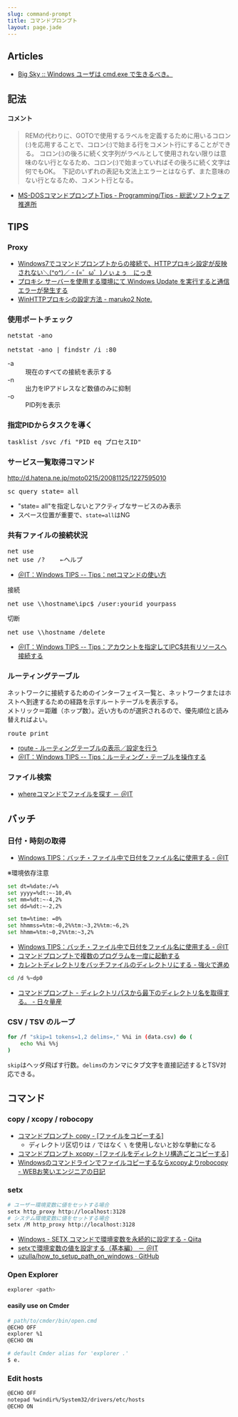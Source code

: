 ```yaml
---
slug: command-prompt
title: コマンドプロンプト
layout: page.jade
---
```


## Articles
- [Big Sky :: Windows ユーザは cmd.exe で生きるべき。](http://mattn.kaoriya.net/software/why-i-use-cmd-on-windows.htm)


## 記法

#### コメント
> REMの代わりに、GOTOで使用するラベルを定義するために用いるコロン(:)を応用することで、コロン(:)で始まる行をコメント行にすることができる。
> コロン(:)の後ろに続く文字列がラベルとして使用されない限りは意味のない行となるため、コロン(:)で始まっていればその後ろに続く文字は何でもOK。　下記のいずれの表記も文法上エラーとはならず、また意味のない行となるため、コメント行となる。
- [MS-DOSコマンドプロンプトTips - Programming/Tips - 総武ソフトウェア推進所](http://smdn.jp/programming/tips/msdos_cmd_tips/)


## TIPS

### Proxy

- [Windows7でコマンドプロンプトからの接続で、HTTPプロキシ設定が反映されない＼(^o^)／ - (=゜ω゜)ノぃょぅ　にっき](http://d.hatena.ne.jp/nyanplus/20120622/1340343289)
- [プロキシ サーバーを使用する環境にて Windows Update を実行すると通信エラーが発生する](https://support.microsoft.com/ja-jp/kb/2894304)
- [WinHTTPプロキシの設定方法 - maruko2 Note.](http://www.maruko2.com/mw/WinHTTP%E3%83%97%E3%83%AD%E3%82%AD%E3%82%B7%E3%81%AE%E8%A8%AD%E5%AE%9A%E6%96%B9%E6%B3%95)

### 使用ポートチェック

<pre>
netstat -ano

netstat -ano | findstr /i :80
</pre>

<dl>
  <dt>-a</dt>
  <dd>現在のすべての接続を表示する</dd>
  <dt>-n</dt>
  <dd>出力をIPアドレスなど数値のみに抑制</dd>
  <dt>-o</dt>
  <dd>PID列を表示</dd>
</dl>

### 指定PIDからタスクを導く

<pre>
tasklist /svc /fi "PID eq プロセスID"
</pre>

### サービス一覧取得コマンド

http://d.hatena.ne.jp/moto0215/20081125/1227595010
<pre>
sc query state= all
</pre>
- "state= all"を指定しないとアクティブなサービスのみ表示
- スペース位置が重要で、`state=all`はNG


### 共有ファイルの接続状況

<pre>
net use
net use /?    ←ヘルプ
</pre>
- [＠IT：Windows TIPS -- Tips：netコマンドの使い方](http://www.atmarkit.co.jp/fwin2k/win2ktips/258netcommand/netcommand.html)

接続
<pre>
net use \\hostname\ipc$ /user:yourid yourpass
</pre>
切断
<pre>
net use \\hostname /delete
</pre>
- [＠IT：Windows TIPS -- Tips：アカウントを指定してIPC$共有リソースへ接続する](http://www.atmarkit.co.jp/fwin2k/win2ktips/394ipcshare/ipcshare.html)

### ルーティングテーブル

ネットワークに接続するためのインターフェイス一覧と、ネットワークまたはホストへ到達するための経路を示すルートテーブルを表示する。<br>
メトリック＝距離（ホップ数）。近い方ものが選択されるので、優先順位と読み替えればよい。
<pre>
route print
</pre>
- [route - ルーティングテーブルの表示／設定を行う](http://www.atmarkit.co.jp/fnetwork/netcom/route/route.html)
- [＠IT：Windows TIPS -- Tips：ルーティング・テーブルを操作する](http://www.atmarkit.co.jp/fwin2k/win2ktips/266routing/routing.html)

### ファイル検索
- [whereコマンドでファイルを探す － ＠IT](http://www.atmarkit.co.jp/fwin2k/win2ktips/1151where/where.html)


## バッチ

### 日付・時刻の取得

- [Windows TIPS：バッチ・ファイル中で日付をファイル名に使用する - ＠IT](http://www.atmarkit.co.jp/ait/articles/0405/01/news002.html)

※環境依存注意

```bash
set dt=%date:/=%
set yyyy=%dt:~-10,4%
set mm=%dt:~-4,2%
set dd=%dt:~-2,2%

set tm=%time: =0%
set hhmmss=%tm:~0,2%%tm:~3,2%%tm:~6,2%
set hhmm=%tm:~0,2%%tm:~3,2%
```

- [Windows TIPS：バッチ・ファイル中で日付をファイル名に使用する - ＠IT](http://www.atmarkit.co.jp/ait/articles/0405/01/news002.html)
- [コマンドプロンプトで複数のプログラムを一度に起動する](http://cmd-pro.com/m_start.html)
- [カレントディレクトリをバッチファイルのディレクトリにする - 強火で進め](http://d.hatena.ne.jp/nakamura001/20090203/1233652705)
```bash
cd /d %~dp0
```
- [コマンドプロンプト - ディレクトリパスから最下のディレクトリ名を取得する。 - 日々量産](http://d.hatena.ne.jp/ryousanngata/20090913/1252824783)

### CSV / TSV のループ

```bash
for /f "skip=1 tokens=1,2 delims=," %%i in (data.csv) do (
    echo %%i %%j
)
```
`skip`はヘッダ飛ばす行数。`delims`のカンマにタブ文字を直接記述するとTSV対応できる。


## コマンド

### copy / xcopy / robocopy
- [コマンドプロンプト copy - [ファイルをコピーする]](http://www.k-tanaka.net/cmd/copy.php)
    - ディレクトリ区切りは `/` ではなく `\` を使用しないと妙な挙動になる
- [コマンドプロンプト xcopy - [ファイルをディレクトリ構造ごとコピーする]](http://www.k-tanaka.net/cmd/xcopy.php)
- [Windowsのコマンドラインでファイルコピーするならxcopyよりrobocopy - WEBお笑いエンジニアの日記](http://d.hatena.ne.jp/turkey_hate/20130712)

### setx
```bash
# ユーザー環境変数に値をセットする場合
setx http_proxy http://localhost:3128
# システム環境変数に値をセットする場合
setx /M http_proxy http://localhost:3128
```

- [Windows - SETX コマンドで環境変数を永続的に設定する - Qiita](http://qiita.com/rohinomiya/items/cf5236678b3459da9017)
- [setxで環境変数の値を設定する（基本編） － ＠IT](http://www.atmarkit.co.jp/fwin2k/win2ktips/1003setx/setx.html)
- [uzulla/how_to_setup_path_on_windows · GitHub](https://github.com/uzulla/how_to_setup_path_on_windows)

### Open Explorer
```bash
explorer <path>
```

#### easily use on Cmder
```bash
# path/to/cmder/bin/open.cmd
@ECHO OFF
explorer %1
@ECHO ON
```

```bash
# default Cmder alias for 'explorer .'
$ e.
```

### Edit hosts
```bash
@ECHO OFF
notepad %windir%/System32/drivers/etc/hosts
@ECHO ON
```
